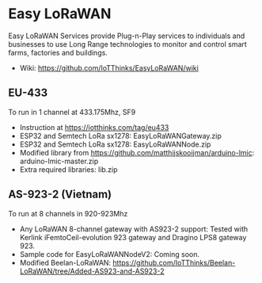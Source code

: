 # Easy LoRaWAN
Easy LoRaWAN Services provide Plug-n-Play services to individuals and businesses to use Long Range technologies to monitor and control smart farms, factories and buildings.
* Wiki: https://github.com/IoTThinks/EasyLoRaWAN/wiki

## EU-433
To run in 1 channel at 433.175Mhz, SF9
* Instruction at https://iotthinks.com/tag/eu433
* ESP32 and Semtech LoRa sx1278: EasyLoRaWANGateway.zip
* ESP32 and Semtech LoRa sx1278: EasyLoRaWANNode.zip
* Modified library from https://github.com/matthijskooijman/arduino-lmic: arduino-lmic-master.zip
* Extra required libraries: lib.zip

## AS-923-2 (Vietnam)
To run at 8 channels in 920-923Mhz
* Any LoRaWAN 8-channel gateway with AS923-2 support: Tested with Kerlink iFemtoCeil-evolution 923 gateway and Dragino LPS8 gateway 923.
* Sample code for EasyLoRaWANNodeV2: Coming soon.
* Modified Beelan-LoRaWAN: https://github.com/IoTThinks/Beelan-LoRaWAN/tree/Added-AS923-and-AS923-2
